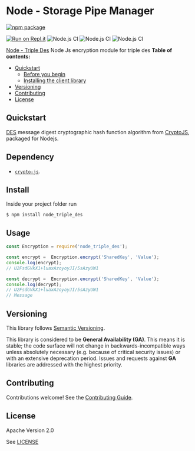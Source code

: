 # Node - Storage Pipe Manager

[![npm package](https://nodei.co/npm/node_storage_manager.png?downloads=true&downloadRank=true&stars=true)](https://nodei.co/npm/node_storage_manager/)

[![Run on Repl.it](https://repl.it/badge/github/9trocode/node_storage_manager)](https://repl.it/github/9trocode/node_storage_manager)
![Node.js CI](https://github.com/9trocode/node_storage_manager/workflows/Node.js%20CI/badge.svg?branch=master)
![Node.js CI](https://github.com/9trocode/node_storage_manager/workflows/Node.js%20CI/badge.svg?branch=master&event=issues)
![Node.js CI](https://github.com/9trocode/node_storage_manager/workflows/Node.js%20CI/badge.svg?branch=master&event=release)

[Node - Triple Des](https://www.npmjs.com/package/node_triple_des) Node Js encryption module for triple des
**Table of contents:**


* [Quickstart](#quickstart)
  * [Before you begin](#before-you-begin)
  * [Installing the client library](#installing-the-client-library)
* [Versioning](#versioning)
* [Contributing](#contributing)
* [License](#license)

## Quickstart
[DES](https://en.wikipedia.org/wiki/Data_Encryption_Standard) message digest cryptographic
hash function algorithm from [CryptoJS](https://#),
packaged for Nodejs.

Dependency
----------
- [`crypto-js`](https://www.npmjs.com/package/crypto-js).

Install
-------

Inside your project folder run
```
$ npm install node_triple_des
```

Usage
-------
```javascript
const Encryption = require('node_triple_des');

const encrypt =  Encryption.encrypt('SharedKey', 'Value');
console.log(encrypt);
// U2FsdGVkX1+luaxAzoyoyJI/5sAzyUW1

const decrypt =  Encryption.encrypt('SharedKey', 'Value');
console.log(decrypt);
// U2FsdGVkX1+luaxAzoyoyJI/5sAzyUW1
// Message
```


## Versioning

This library follows [Semantic Versioning](http://semver.org/).


This library is considered to be **General Availability (GA)**. This means it
is stable; the code surface will not change in backwards-incompatible ways
unless absolutely necessary (e.g. because of critical security issues) or with
an extensive deprecation period. Issues and requests against **GA** libraries
are addressed with the highest priority.


## Contributing

Contributions welcome! See the [Contributing Guide](https://github.com/9trocode/node_storage_manager/blob/master/CONTRIBUTING.md).

## License

Apache Version 2.0

See [LICENSE](https://github.com/9trocode/node_storage_manager/blob/master/LICENSE)
